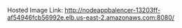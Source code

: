 Hosted Image Link:
http://nodeappbalencer-13203ff-af54946fcb56992e.elb.us-east-2.amazonaws.com:8080/
